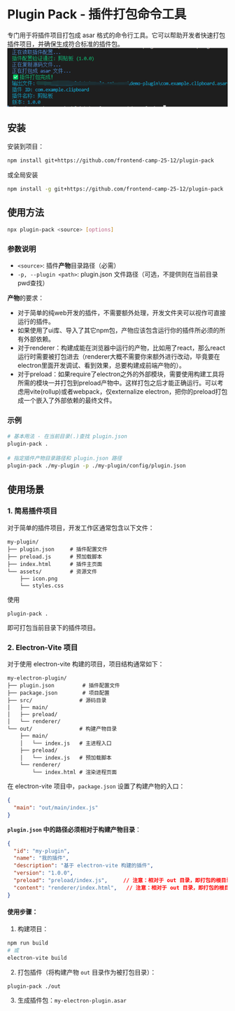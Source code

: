 # Plugin Pack - 插件打包命令工具

专门用于将插件项目打包成 asar 格式的命令行工具。它可以帮助开发者快速打包插件项目，并确保生成符合标准的插件包。
![](demo.png)
## 安装

安装到项目：
```bash
npm install git+https://github.com/frontend-camp-25-12/plugin-pack
```
或全局安装
```bash
npm install -g git+https://github.com/frontend-camp-25-12/plugin-pack
```

## 使用方法

```bash
npx plugin-pack <source> [options]
```

### 参数说明

- `<source>`: 插件**产物**目录路径（必需）
- `-p, --plugin <path>`: plugin.json 文件路径（可选，不提供则在当前目录pwd查找）

**产物**的要求：
- 对于简单的纯web开发的插件，不需要额外处理，开发文件夹可以视作可直接运行的插件。
- 如果使用了ui库、导入了其它npm包，产物应该包含运行你的插件所必须的所有外部依赖。
- 对于renderer：构建成能在浏览器中运行的产物，比如用了react，那么react运行时需要被打包进去（renderer大概不需要你来额外进行改动，毕竟要在electron里面开发调试、看到效果，总要构建成前端产物的）。
- 对于preload：如果require了electron之外的外部模块，需要使用构建工具将所需的模块一并打包到preload产物中。这样打包之后才能正确运行。可以考虑用vite(rollup)或者webpack，仅externalize electron，把你的preload打包成一个嵌入了外部依赖的最终文件。

### 示例

```bash
# 基本用法 - 在当前目录(.)查找 plugin.json
plugin-pack .

# 指定插件产物目录路径和 plugin.json 路径
plugin-pack ./my-plugin -p ./my-plugin/config/plugin.json
```

## 使用场景

### 1. 简易插件项目

对于简单的插件项目，开发工作区通常包含以下文件：

```
my-plugin/
├── plugin.json     # 插件配置文件
├── preload.js      # 预加载脚本
├── index.html      # 插件主页面
└── assets/         # 资源文件
    ├── icon.png
    └── styles.css
```

使用
```shell
plugin-pack .
```
即可打包当前目录下的插件项目。

### 2. Electron-Vite 项目

对于使用 electron-vite 构建的项目，项目结构通常如下：

```
my-electron-plugin/
├── plugin.json         # 插件配置文件
├── package.json        # 项目配置
├── src/               # 源码目录
│   ├── main/
│   ├── preload/
│   └── renderer/
└── out/               # 构建产物目录
    ├── main/
    │   └── index.js   # 主进程入口
    ├── preload/
    │   └── index.js   # 预加载脚本
    └── renderer/
        └── index.html # 渲染进程页面
```

在 electron-vite 项目中，`package.json` 设置了构建产物的入口：

```json
{
  "main": "out/main/index.js"
}
```

**`plugin.json` 中的路径必须相对于构建产物目录**：

```json
{
  "id": "my-plugin",
  "name": "我的插件",
  "description": "基于 electron-vite 构建的插件",
  "version": "1.0.0",
  "preload": "preload/index.js",     // 注意：相对于 out 目录，即打包的根目录
  "content": "renderer/index.html",   // 注意：相对于 out 目录，即打包的根目录
}
```

#### 使用步骤：

1. 构建项目：

```bash
npm run build
# 或
electron-vite build
```

2. 打包插件（将构建产物 `out` 目录作为被打包目录）：

```bash
plugin-pack ./out
```

3. 生成插件包：`my-electron-plugin.asar`
